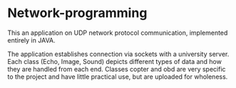 # Network-programming

This an application on UDP network protocol communication, implemented entirely in JAVA. 

The application establishes connection via sockets with a university server. Each class (Echo, Image, Sound) depicts different types of data and how they are handled from each end. Classes copter and obd are very specific to the project and have little practical use, but are uploaded for wholeness.
